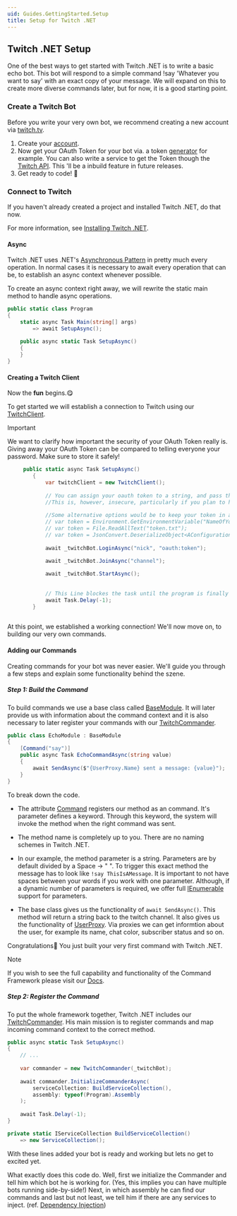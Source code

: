 ```yaml
---
uid: Guides.GettingStarted.Setup
title: Setup for Twitch .NET
---
```


## Twitch .NET Setup

One of the best ways to get started with Twitch .NET is to write a basic echo bot. This bot will respond to a simple command !say 'Whatever you want to say' with an exact copy of your message. We will expand on this to create more diverse commands later, but for now, it is a good starting point.

### Create a Twitch Bot

Before you write your very own bot, we recommend creating a new account via [twitch.tv]("https://www.twitch.tv/").

1. Create your [account]("https://www.twitch.tv/").
2. Now get your OAuth Token for your bot via. a token [generator]("https://twitchapps.com/tmi/") for example. You can also write a service to get the Token though the [Twitch API]("https://dev.twitch.tv/docs/irc/guide"). This 'll be a inbuild feature in future releases.
3. Get ready to code! 🚀

### Connect to Twitch

If you haven't already created a project and installed Twitch .NET, do that now.

For more information, see [Installing Twitch .NET]("").

#### Async

Twitch .NET uses .NET's [Asynchronous Pattern]("https://docs.microsoft.com/en-us/dotnet/csharp/programming-guide/concepts/async/") in pretty much every operation. In normal cases it is necessary to await every operation that can be, to establish an async context whenever possible. 

To create an async context right away, we will rewrite the static main method to handle async operations.

```c#
public static class Program
{
    static async Task Main(string[] args)
        => await SetupAsync();
    
    public async static Task SetupAsync()
    {
    }
}
```

#### Creating a Twitch Client

Now the <strong>fun</strong> begins.😋

To get started we will establish a connection to Twitch using our [TwitchClient]("").

> [!IMPORTANT]
>
> We want to clarify how important the security of your OAuth Token really is. Giving away your OAuth Token can be compared to  telling everyone your password. Make sure to store it safely!



```c#
     public static async Task SetupAsync()
        {
            var twitchClient = new TwitchClient();
            
            // You can assign your oauth token to a string, and pass that in to connect.
            //This is, however, insecure, particularly if you plan to have your code hosted in a public repository.
            
            //Some alternative options would be to keep your token in an Environment Variable or a standalone file.
            // var token = Environment.GetEnvironmentVariable("NameOfYourEnvironmentVariable");
            // var token = File.ReadAllText("token.txt");
            // var token = JsonConvert.DeserializeObject<AConfigurationClass>                     	(File.ReadAllText("config.json")).Token;
            
            await _twitchBot.LoginAsync("nick", "oauth:token");
            
            await _twitchBot.JoinAsync("channel");

            await _twitchBot.StartAsync();
         
        
            // This Line blockes the task until the program is finally closed.
            await Task.Delay(-1);
        }   
      
```

At this point, we established a working connection! We'll now move on, to building our very own commands.

#### Adding our Commands

Creating commands for your bot was never easier. We'll guide you through a few steps and explain some functionality behind the szene.

##### Step 1: Build the Command

To build commands we use a base class called [BaseModule](""). It will later provide us with information about the command context and it is also necessary to later register your commands with our [TwitchCommander]("").

```c#
public class EchoModule : BaseModule
{
    [Command("say")]
    public async Task EchoCommandAsync(string value)
    {
        await SendAsync($"{UserProxy.Name} sent a message: {value}");
    }
}
```

To break down the code. 

- The attribute [Command]("") registers our method as an command. It's parameter defines a keyword. Through this keyword, the system will invoke the method when the right command was sent.

- The method name is completely up to you. There are no naming schemes in Twitch .NET.

- In our example, the method parameter is a string. Parameters are by default divided by a Space -> " ". To trigger this exact method the message has to look like `!say ThisIsAMessage`. It is important to not have spaces between your words if you work with one parameter. Although, if a dynamic number of parameters is required, we offer full [IEnumerable]("https://docs.microsoft.com/en-us/dotnet/api/system.collections.ienumerable?view=net-5.0") support for parameters.

- The base class gives us the functionality of `await SendAsync()`. This method will return a string back to the twitch channel. It also gives us the functionality of [UserProxy](""). Via proxies we can get informtion about the user, for example its name, chat color, subscriber status and so on.

  



Congratulations👏 You just built your very first command with Twitch .NET. 

> [!NOTE]
>
> If you wish to see the full capability and functionality of the Command Framework please visit our [Docs]("").

##### Step 2: Register the Command

To put the whole framework together, Twitch .NET includes our [TwitchCommander](""). His main mission is to register commands and map incoming command context to the correct method. 

```C#
public async static Task SetupAsync()
{
    // ...
        
    var commander = new TwitchCommander(_twitchBot);   
    
    await commander.InitializeCommanderAsync(
        serviceCollection: BuildServiceCollection(),
        assembly: typeof(Program).Assembly
    );
    
    await Task.Delay(-1);
}

private static IServiceCollection BuildServiceCollection()
    => new ServiceCollection();
```

With these lines added your bot is ready and working but lets no get to excited yet.

What exactly does this code do. Well, first we initialize the Commander and tell him which bot he is working for. (Yes, this implies you can have multiple bots running side-by-side!) Next, in which assembly he can find our commands and last but not least, we tell him if there are any services to inject. (ref. [Dependency Injection](""))